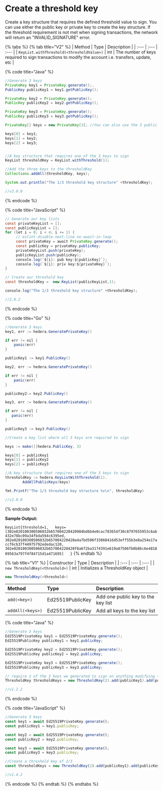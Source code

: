 # Create a threshold key

Create a key structure that requires the defined threshold value to sign. You can use either the public key or private key to create the key structure. If the threshold requirement is not met when signing transactions, the network will return an "INVALID\_SIGNATURE" error. 

{% tabs %}
{% tab title="V2" %}
| Method | Type | Description |
| :--- | :--- | :--- |
| `KeyList.withThreshold(<thresholdValue>)` | int | The number of keys required to sign transactions to modify the account i.e. transfers, update, etc |

{% code title="Java" %}
```java
//Generate 3 keys
PrivateKey key1 = PrivateKey.generate();.
PublicKey publicKey1 = key1.getPublicKey();

PrivateKey key2 = PrivateKey.generate();
PublicKey publicKey2 = key2.getPublicKey();

PrivateKey key3 = PrivateKey.generate();
PublicKey publicKey3 = key3.getPublicKey();

PrivateKey[] keys = new PrivateKey[3]; //You can also use the 3 public keys here

keys[0] = key1;
keys[1] = key2;
keys[2] = key3;


//A key structure that requires one of the 3 keys to sign
KeyList thresholdKey = KeyList.withThreshold(1);

//Add the three keys to the thresholdKey
Collections.addAll(thresholdKey, keys);

System.out.println("The 1/3 threshold key structure" +thresholdKey);

//v2.0.0
```
{% endcode %}

{% code title="JavaScript" %}
```java
// Generate our key lists
const privateKeyList = [];
const publicKeyList = [];
for (let i = 0; i < 4; i += 1) {
     // eslint-disable-next-line no-await-in-loop
     const privateKey = await PrivateKey.generate();
     const publicKey = privateKey.publicKey;
     privateKeyList.push(privateKey);
     publicKeyList.push(publicKey);
     console.log(`${i}: pub key:${publicKey}`);
     console.log(`${i}: priv key:${privateKey}`);
}

// Create our threshold key
const thresholdKey =  new KeyList(publicKeyList,1); 

console.log("The 1/3 threshold key structure" +thresholdKey);

//2.0.2
```
{% endcode %}

{% code title="Go" %}
```java
//Generate 3 keys
key1, err := hedera.GeneratePrivateKey()

if err != nil {
    panic(err)
}

publicKey1 := key1.PublicKey()

key2, err := hedera.GeneratePrivateKey()

if err != nil {
    panic(err)
}

publicKey2:= key2.PublicKey()

key3, err := hedera.GeneratePrivateKey()

if err != nil {
   panic(err)
}

publicKey3 := key3.PublicKey()

//Create a key list where all 3 keys are required to sign

keys := make([]hedera.PublicKey, 3)

keys[0] = publicKey1
keys[1] = publicKey2
keys[2] = publicKey3

//A key structure that requires one of the 3 keys to sign
thresholdKey := hedera.KeyListWithThreshold(1).
		AddAllPublicKeys(keys)

fmt.Printf("The 1/3 threshold key structure %v\n", thresholdKey)

//v2.0.0
```
{% endcode %}

**Sample Output:**

`KeyList{threshold=1,  
      keys=[302e020100300506032b657004220420984bd6b4e0cac783654f30c8797655953c6ab432e78bc09a34fbda594c6395ed, 302e020100300506032b657004220420a4a7bd506f33868416d53eff55b3e8a254e17accf6cb37f44975792ededac120, 302e020100300506032b657004220420f8a6f2ba3174391e619a87506fb0b86c6e481809563a797f4f84715d1a471695]  
}`
{% endtab %}

{% tab title="V1" %}
| Constructor | Type | Description |
| :--- | :--- | :--- |
| `new ThresholdKey(<threshold>)` | int | Initializes a ThresholdKey object |

```java
new ThresholdKey(<threshold>)
```

| Method | Type | Description |
| :--- | :--- | :--- |
| `add(<key>)` | Ed25519PublicKey | Add one public key to the key list |
| `addAll(<keys>)` | Ed25519PublicKey | Add all keys to the key list |

{% code title="Java" %}
```java
//Generate 3 keys
Ed25519PrivateKey key1 = Ed25519PrivateKey.generate();
Ed25519PublicKey publicKey1 = key1.publicKey;

Ed25519PrivateKey key2 = Ed25519PrivateKey.generate();
Ed25519PublicKey publicKey2 = key2.publicKey;

Ed25519PrivateKey key3 = Ed25519PrivateKey.generate();
Ed25519PublicKey publicKey3 = key3.publicKey;

// require 2 of the 3 keys we generated to sign on anything modifying this account
ThresholdKey thresholdKeys = new ThresholdKey(2).add(publicKey1).add(publicKey2).add(publicKey3);

//v1.2.2
```
{% endcode %}

{% code title="JavaScript" %}
```javascript
//Generate 3 keys
const key1 = await Ed25519PrivateKey.generate();
const publicKey1 = key1.publicKey;

const key2 = await Ed25519PrivateKey.generate();
const publicKey2 = key2.publicKey;

const key3 = await Ed25519PrivateKey.generate();
const publicKey3 = key3.publicKey;

//Create a threshold key of 2/3
const thresholdKeys = new ThresholdKey(2).add(publicKey1).add(publicKey2).add(publicKey3);     

//v1.4.2
```
{% endcode %}
{% endtab %}
{% endtabs %}

#### 

